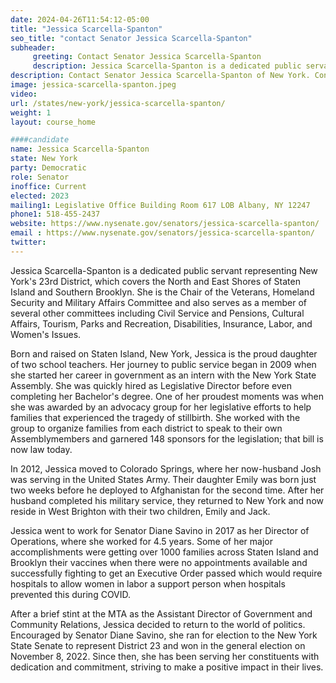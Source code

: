 ```yaml
---
date: 2024-04-26T11:54:12-05:00
title: "Jessica Scarcella-Spanton"
seo_title: "contact Senator Jessica Scarcella-Spanton"
subheader:
     greeting: Contact Senator Jessica Scarcella-Spanton
     description: Jessica Scarcella-Spanton is a dedicated public servant representing New York's 23rd District, which covers the North and East Shores of Staten Island and Southern Brooklyn. She is the Chair of the Veterans, Homeland Security and Military Affairs Committee and also serves as a member of several other committees including Civil Service and Pensions, Cultural Affairs, Tourism, Parks and Recreation, Disabilities, Insurance, Labor, and Women's Issues.
description: Contact Senator Jessica Scarcella-Spanton of New York. Contact information for Jessica Scarcella-Spanton includes email address, phone number, and mailing address.
image: jessica-scarcella-spanton.jpeg
video:
url: /states/new-york/jessica-scarcella-spanton/
weight: 1
layout: course_home

####candidate
name: Jessica Scarcella-Spanton
state: New York
party: Democratic
role: Senator
inoffice: Current
elected: 2023
mailing1: Legislative Office Building Room 617 LOB Albany, NY 12247
phone1: 518-455-2437
website: https://www.nysenate.gov/senators/jessica-scarcella-spanton/
email : https://www.nysenate.gov/senators/jessica-scarcella-spanton/
twitter: 
---
```

Jessica Scarcella-Spanton is a dedicated public servant representing New York's 23rd District, which covers the North and East Shores of Staten Island and Southern Brooklyn. She is the Chair of the Veterans, Homeland Security and Military Affairs Committee and also serves as a member of several other committees including Civil Service and Pensions, Cultural Affairs, Tourism, Parks and Recreation, Disabilities, Insurance, Labor, and Women's Issues.

Born and raised on Staten Island, New York, Jessica is the proud daughter of two school teachers. Her journey to public service began in 2009 when she started her career in government as an intern with the New York State Assembly. She was quickly hired as Legislative Director before even completing her Bachelor's degree. One of her proudest moments was when she was awarded by an advocacy group for her legislative efforts to help families that experienced the tragedy of stillbirth. She worked with the group to organize families from each district to speak to their own Assemblymembers and garnered 148 sponsors for the legislation; that bill is now law today.

In 2012, Jessica moved to Colorado Springs, where her now-husband Josh was serving in the United States Army. Their daughter Emily was born just two weeks before he deployed to Afghanistan for the second time. After her husband completed his military service, they returned to New York and now reside in West Brighton with their two children, Emily and Jack.

Jessica went to work for Senator Diane Savino in 2017 as her Director of Operations, where she worked for 4.5 years. Some of her major accomplishments were getting over 1000 families across Staten Island and Brooklyn their vaccines when there were no appointments available and successfully fighting to get an Executive Order passed which would require hospitals to allow women in labor a support person when hospitals prevented this during COVID.

After a brief stint at the MTA as the Assistant Director of Government and Community Relations, Jessica decided to return to the world of politics. Encouraged by Senator Diane Savino, she ran for election to the New York State Senate to represent District 23 and won in the general election on November 8, 2022. Since then, she has been serving her constituents with dedication and commitment, striving to make a positive impact in their lives.

